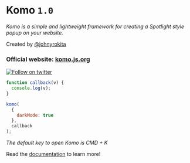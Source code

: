# Komo `1.0`

_Komo is a simple and lightweight framework for creating a Spotlight style popup on your website._

Created by [@johnyrokita]()

### Official website: [komo.js.org](https://komo.js.org)

<p align="left">
  <a href="https://twitter.com/johnyrokita"><img src="https://img.shields.io/twitter/follow/johnyrokita.svg?label=Twitter" alt="Follow on twitter"></a>
</p>

```js
function callback(v) {
  console.log(v);
}

komo(
  {
    darkMode: true
  },
  callback
);
```

_The default key to open Komo is CMD + K_

Read the [documentation](https://pulsejs.org/v3/introduction/what-is-pulse.html) to learn more!
